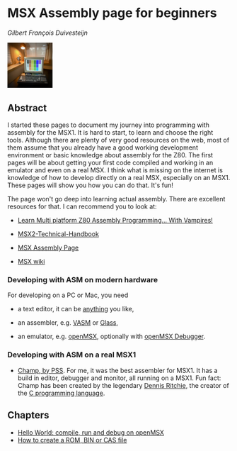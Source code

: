 # MSX Assembly page for beginners

_Gilbert François Duivesteijn_

<img src="00_index_00.jpg" alt="00_index_00" style="zoom:10%;" />

## Abstract

I started these pages to document my journey into programming with assembly for the MSX1. It is hard to start, to learn and choose the right tools. Although there are plenty of very good resources on the web, most of them assume that you already have a good working development environment or basic knowledge about assembly for the Z80. The first pages will be about getting your first code compiled and working in an emulator and even on a real MSX. I think what is missing on the internet is knowledge of how to develop directly on a real MSX, especially on an MSX1. These pages will show you how you can do that. It's fun!

The page won't go deep into learning actual assembly. There are excellent resources for that. I can recommend you to look at:

- [Learn Multi platform Z80 Assembly Programming... With Vampires!](https://www.chibiakumas.com/z80/)
-  [MSX2-Technical-Handbook](https://konamiman.github.io/MSX2-Technical-Handbook/)

- [MSX Assembly Page](http://map.grauw.nl)

- [MSX wiki](https://www.msx.org/wiki/Category:Programming#Programming_Software)



### Developing with ASM on modern hardware

For developing on a PC or Mac, you need

- a text editor, it can be [anything](https://neovim.io) you like,

- an assembler, e.g. [VASM](http://www.compilers.de/vasm.html) or [Glass](http://www.grauw.nl/projects/glass/),
- an emulator, e.g. [openMSX](https://openmsx.org), optionally with [openMSX Debugger](https://openmsx.org).

### Developing with ASM on a real MSX1

- [Champ, by PSS](https://download.file-hunter.com/Games/MSX1/CAS/Champ%20(1984)(PSS)%5BBLOAD'CAS-'%2CR%5D.zip). For me, it  was the best assembler for MSX1. It has a build in editor, debugger and monitor, all running on a MSX1. Fun fact: Champ has been created by the legendary [Dennis Ritchie](https://en.wikipedia.org/wiki/Dennis_Ritchie), the creator of the [C programming language](https://en.wikipedia.org/wiki/C_(programming_language)).

 

## Chapters

- [Hello World: compile, run and debug on openMSX](01_helloworld_openmsx.html) 
- [How to create a ROM, BIN or CAS file](02_rombincas.html)

